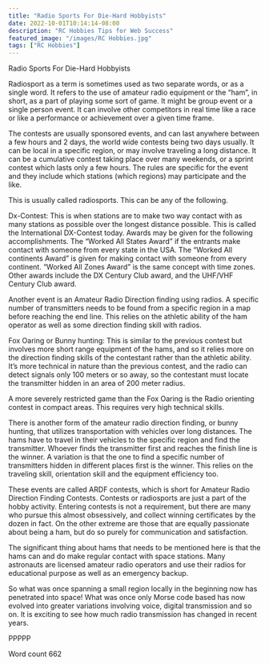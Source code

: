 ```yaml
---
title: "Radio Sports For Die-Hard Hobbyists"
date: 2022-10-01T10:14:14-08:00
description: "RC Hobbies Tips for Web Success"
featured_image: "/images/RC Hobbies.jpg"
tags: ["RC Hobbies"]
---
```


Radio Sports For Die-Hard Hobbyists

Radiosport as a term is sometimes used as two separate words, or as a single word. It refers to the use of amateur radio equipment or the “ham”, in short, as a part of playing some sort of game. It might be group event or a single person event. It can involve other competitors in real time like a race or like a performance or achievement over a given time frame.

The contests are usually sponsored events, and can last anywhere between a few hours and 2 days, the world wide contests being two days usually. It can be local in a specific region, or may involve traveling a long distance.  It can be a cumulative contest taking place over many weekends, or a sprint contest which lasts only a few hours. The rules are specific for the event and they include which stations (which regions) may participate and the like.

This is usually called radiosports. This can be any of the following.

Dx-Contest:
This is when stations are to make two way contact with as many stations as possible over the longest distance possible. This is called the International DX-Contest today. Awards may be given for the following accomplishments. The “Worked All States Award” if the entrants make contact with someone from every state in the USA. The “Worked All continents Award” is given for making contact with someone from every continent. “Worked All Zones Award” is the same concept with time zones. Other awards include the DX Century Club award, and the UHF/VHF Century Club award.

Another event is an Amateur Radio Direction finding using radios. A specific number of transmitters needs to be found from a specific region in a map before reaching the end line. This relies on the athletic ability of the ham operator as well as some direction finding skill with radios.

Fox Oaring or Bunny hunting: This is similar to the previous contest but involves more short range equipment of the hams, and so it relies more on the direction finding skills of the contestant rather than the athletic ability. It’s more technical in nature than the previous contest, and the radio can detect signals only 100 meters or so away, so the contestant must locate the transmitter hidden in an area of 200 meter radius.

A more severely restricted game than the Fox Oaring is the Radio orienting contest in compact areas. This requires very high technical skills.

There is another form of the amateur radio direction finding, or bunny hunting, that utilizes transportation with vehicles over long distances. The hams have to travel in their vehicles to the specific region and find the transmitter. Whoever finds the transmitter first and reaches the finish line is the winner. A variation is that the one to find a specific number of transmitters hidden in different places first is the winner. This relies on the traveling skill, orientation skill and the equipment efficiency too.

These events are called ARDF contests, which is short for Amateur Radio Direction Finding Contests. Contests or radiosports are just a part of the hobby activity. Entering contests is not a requirement, but there are many who pursue this almost obsessively, and collect winning certificates by the dozen in fact. On the other extreme are those that are equally passionate about being a ham, but do so purely for communication and satisfaction.

The significant thing about hams that needs to be mentioned here is that the hams can and do make regular contact with space stations. Many astronauts are licensed amateur radio operators and use their radios for educational purpose as well as an emergency backup.

So what was once spanning a small region locally in the beginning now has penetrated into space! What was once only Morse code based has now evolved into greater variations involving voice, digital transmission and so on. It is exciting to see how much radio transmission has changed in recent years.

PPPPP

Word count 662


